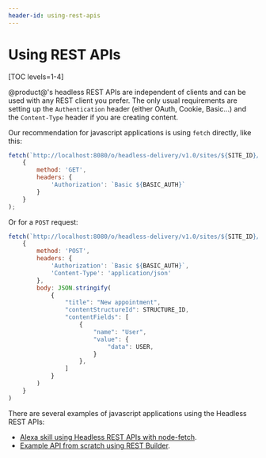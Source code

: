 ```yaml
---
header-id: using-rest-apis
---
```


# Using REST APIs

[TOC levels=1-4]

@product@'s headless REST APIs are independent of clients and can be used with any REST client you prefer. The only usual requirements are setting up the `Authentication` header (either OAuth, Cookie, Basic...) and the `Content-Type` header if you are creating content.

Our recommendation for javascript applications is using `fetch` directly, like this:

```javascript
fetch(`http://localhost:8080/o/headless-delivery/v1.0/sites/${SITE_ID}/structured-contents/'`, 
    {
        method: 'GET',
        headers: {
            'Authorization': `Basic ${BASIC_AUTH}`
        }
    }
);
```

Or for a `POST` request:

```javascript
fetch(`http://localhost:8080/o/headless-delivery/v1.0/sites/${SITE_ID}/structured-contents/`, 
    {
        method: 'POST', 
        headers: {
            'Authorization': `Basic ${BASIC_AUTH}`,
            'Content-Type': 'application/json'
        }, 
        body: JSON.stringify(
            {
                "title": "New appointment",
                "contentStructureId": STRUCTURE_ID,
                "contentFields": [
                    {
                        "name": "User",
                        "value": {
                            "data": USER,
                        }
                    },
                ]
            }
        )
    }
)
```

There are several examples of javascript applications using the Headless REST APIs:

* [Alexa skill using Headless REST APIs with node-fetch](https://github.com/dgomezg/liferay-frontend-samples/tree/master/riuvo-alexa-skill).
* [Example API from scratch using REST Builder](https://liferay.dev/blogs/-/blogs/creating-headless-apis-part-1).